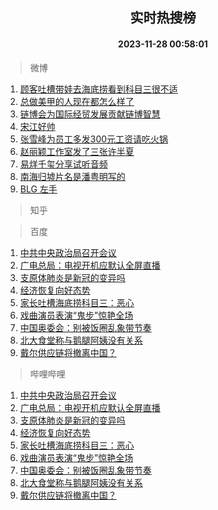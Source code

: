 <div align="center"><h2>实时热搜榜</h2><h4>2023-11-28 00:58:01</h4></div>

> 微博  

1. [顾客吐槽带娃去海底捞看到科目三很不适](https://s.weibo.com/weibo?q=%23%E9%A1%BE%E5%AE%A2%E5%90%90%E6%A7%BD%E5%B8%A6%E5%A8%83%E5%8E%BB%E6%B5%B7%E5%BA%95%E6%8D%9E%E7%9C%8B%E5%88%B0%E7%A7%91%E7%9B%AE%E4%B8%89%E5%BE%88%E4%B8%8D%E9%80%82%23&t=31&band_rank=1&Refer=top)<br />
2. [总做美甲的人现在都怎么样了](https://s.weibo.com/weibo?q=%23%E6%80%BB%E5%81%9A%E7%BE%8E%E7%94%B2%E7%9A%84%E4%BA%BA%E7%8E%B0%E5%9C%A8%E9%83%BD%E6%80%8E%E4%B9%88%E6%A0%B7%E4%BA%86%23&t=31&band_rank=2&Refer=top)<br />
3. [链博会为国际经贸发展贡献链博智慧](https://s.weibo.com/weibo?q=%23%E9%93%BE%E5%8D%9A%E4%BC%9A%E4%B8%BA%E5%9B%BD%E9%99%85%E7%BB%8F%E8%B4%B8%E5%8F%91%E5%B1%95%E8%B4%A1%E7%8C%AE%E9%93%BE%E5%8D%9A%E6%99%BA%E6%85%A7%23&t=31&band_rank=3&Refer=top)<br />
4. [宋江好帅](https://s.weibo.com/weibo?q=%E5%AE%8B%E6%B1%9F%E5%A5%BD%E5%B8%85&t=31&band_rank=4&Refer=top)<br />
5. [张雪峰为员工多发300元工资请吃火锅](https://s.weibo.com/weibo?q=%23%E5%BC%A0%E9%9B%AA%E5%B3%B0%E4%B8%BA%E5%91%98%E5%B7%A5%E5%A4%9A%E5%8F%91300%E5%85%83%E5%B7%A5%E8%B5%84%E8%AF%B7%E5%90%83%E7%81%AB%E9%94%85%23&t=31&band_rank=5&Refer=top)<br />
6. [赵丽颖工作室发了三张许半夏](https://s.weibo.com/weibo?q=%23%E8%B5%B5%E4%B8%BD%E9%A2%96%E5%B7%A5%E4%BD%9C%E5%AE%A4%E5%8F%91%E4%BA%86%E4%B8%89%E5%BC%A0%E8%AE%B8%E5%8D%8A%E5%A4%8F%23&t=31&band_rank=6&Refer=top)<br />
7. [易烊千玺分享试听音频](https://s.weibo.com/weibo?q=%23%E6%98%93%E7%83%8A%E5%8D%83%E7%8E%BA%E5%88%86%E4%BA%AB%E8%AF%95%E5%90%AC%E9%9F%B3%E9%A2%91%23&t=31&band_rank=7&Refer=top)<br />
8. [南海归墟片名是潘粤明写的](https://s.weibo.com/weibo?q=%23%E5%8D%97%E6%B5%B7%E5%BD%92%E5%A2%9F%E7%89%87%E5%90%8D%E6%98%AF%E6%BD%98%E7%B2%A4%E6%98%8E%E5%86%99%E7%9A%84%23&t=31&band_rank=8&Refer=top)<br />
9. [BLG 左手](https://s.weibo.com/weibo?q=BLG%20%E5%B7%A6%E6%89%8B&t=31&band_rank=9&Refer=top)<br />

> 知乎  


> 百度  

1. [中共中央政治局召开会议](https://www.baidu.com/s?wd=%E4%B8%AD%E5%85%B1%E4%B8%AD%E5%A4%AE%E6%94%BF%E6%B2%BB%E5%B1%80%E5%8F%AC%E5%BC%80%E4%BC%9A%E8%AE%AE&sa=fyb_news&rsv_dl=fyb_news)<br />
2. [广电总局：电视开机应默认全屏直播](https://www.baidu.com/s?wd=%E5%B9%BF%E7%94%B5%E6%80%BB%E5%B1%80%EF%BC%9A%E7%94%B5%E8%A7%86%E5%BC%80%E6%9C%BA%E5%BA%94%E9%BB%98%E8%AE%A4%E5%85%A8%E5%B1%8F%E7%9B%B4%E6%92%AD&sa=fyb_news&rsv_dl=fyb_news)<br />
3. [支原体肺炎是新冠的变异吗](https://www.baidu.com/s?wd=%E6%94%AF%E5%8E%9F%E4%BD%93%E8%82%BA%E7%82%8E%E6%98%AF%E6%96%B0%E5%86%A0%E7%9A%84%E5%8F%98%E5%BC%82%E5%90%97&sa=fyb_news&rsv_dl=fyb_news)<br />
4. [经济恢复向好态势](https://www.baidu.com/s?wd=%E7%BB%8F%E6%B5%8E%E6%81%A2%E5%A4%8D%E5%90%91%E5%A5%BD%E6%80%81%E5%8A%BF&sa=fyb_news&rsv_dl=fyb_news)<br />
5. [家长吐槽海底捞科目三：恶心](https://www.baidu.com/s?wd=%E5%AE%B6%E9%95%BF%E5%90%90%E6%A7%BD%E6%B5%B7%E5%BA%95%E6%8D%9E%E7%A7%91%E7%9B%AE%E4%B8%89%EF%BC%9A%E6%81%B6%E5%BF%83&sa=fyb_news&rsv_dl=fyb_news)<br />
6. [戏曲演员表演“鬼步”惊艳全场](https://www.baidu.com/s?wd=%E6%88%8F%E6%9B%B2%E6%BC%94%E5%91%98%E8%A1%A8%E6%BC%94%E2%80%9C%E9%AC%BC%E6%AD%A5%E2%80%9D%E6%83%8A%E8%89%B3%E5%85%A8%E5%9C%BA&sa=fyb_news&rsv_dl=fyb_news)<br />
7. [中国奥委会：别被饭圈乱象带节奏](https://www.baidu.com/s?wd=%E4%B8%AD%E5%9B%BD%E5%A5%A5%E5%A7%94%E4%BC%9A%EF%BC%9A%E5%88%AB%E8%A2%AB%E9%A5%AD%E5%9C%88%E4%B9%B1%E8%B1%A1%E5%B8%A6%E8%8A%82%E5%A5%8F&sa=fyb_news&rsv_dl=fyb_news)<br />
8. [北大食堂称与鹅腿阿姨没有关系](https://www.baidu.com/s?wd=%E5%8C%97%E5%A4%A7%E9%A3%9F%E5%A0%82%E7%A7%B0%E4%B8%8E%E9%B9%85%E8%85%BF%E9%98%BF%E5%A7%A8%E6%B2%A1%E6%9C%89%E5%85%B3%E7%B3%BB&sa=fyb_news&rsv_dl=fyb_news)<br />
9. [戴尔供应链将撤离中国？](https://www.baidu.com/s?wd=%E6%88%B4%E5%B0%94%E4%BE%9B%E5%BA%94%E9%93%BE%E5%B0%86%E6%92%A4%E7%A6%BB%E4%B8%AD%E5%9B%BD%EF%BC%9F&sa=fyb_news&rsv_dl=fyb_news)<br />

> 哔哩哔哩  

1. [中共中央政治局召开会议](https://www.baidu.com/s?wd=%E4%B8%AD%E5%85%B1%E4%B8%AD%E5%A4%AE%E6%94%BF%E6%B2%BB%E5%B1%80%E5%8F%AC%E5%BC%80%E4%BC%9A%E8%AE%AE&sa=fyb_news&rsv_dl=fyb_news)<br />
2. [广电总局：电视开机应默认全屏直播](https://www.baidu.com/s?wd=%E5%B9%BF%E7%94%B5%E6%80%BB%E5%B1%80%EF%BC%9A%E7%94%B5%E8%A7%86%E5%BC%80%E6%9C%BA%E5%BA%94%E9%BB%98%E8%AE%A4%E5%85%A8%E5%B1%8F%E7%9B%B4%E6%92%AD&sa=fyb_news&rsv_dl=fyb_news)<br />
3. [支原体肺炎是新冠的变异吗](https://www.baidu.com/s?wd=%E6%94%AF%E5%8E%9F%E4%BD%93%E8%82%BA%E7%82%8E%E6%98%AF%E6%96%B0%E5%86%A0%E7%9A%84%E5%8F%98%E5%BC%82%E5%90%97&sa=fyb_news&rsv_dl=fyb_news)<br />
4. [经济恢复向好态势](https://www.baidu.com/s?wd=%E7%BB%8F%E6%B5%8E%E6%81%A2%E5%A4%8D%E5%90%91%E5%A5%BD%E6%80%81%E5%8A%BF&sa=fyb_news&rsv_dl=fyb_news)<br />
5. [家长吐槽海底捞科目三：恶心](https://www.baidu.com/s?wd=%E5%AE%B6%E9%95%BF%E5%90%90%E6%A7%BD%E6%B5%B7%E5%BA%95%E6%8D%9E%E7%A7%91%E7%9B%AE%E4%B8%89%EF%BC%9A%E6%81%B6%E5%BF%83&sa=fyb_news&rsv_dl=fyb_news)<br />
6. [戏曲演员表演“鬼步”惊艳全场](https://www.baidu.com/s?wd=%E6%88%8F%E6%9B%B2%E6%BC%94%E5%91%98%E8%A1%A8%E6%BC%94%E2%80%9C%E9%AC%BC%E6%AD%A5%E2%80%9D%E6%83%8A%E8%89%B3%E5%85%A8%E5%9C%BA&sa=fyb_news&rsv_dl=fyb_news)<br />
7. [中国奥委会：别被饭圈乱象带节奏](https://www.baidu.com/s?wd=%E4%B8%AD%E5%9B%BD%E5%A5%A5%E5%A7%94%E4%BC%9A%EF%BC%9A%E5%88%AB%E8%A2%AB%E9%A5%AD%E5%9C%88%E4%B9%B1%E8%B1%A1%E5%B8%A6%E8%8A%82%E5%A5%8F&sa=fyb_news&rsv_dl=fyb_news)<br />
8. [北大食堂称与鹅腿阿姨没有关系](https://www.baidu.com/s?wd=%E5%8C%97%E5%A4%A7%E9%A3%9F%E5%A0%82%E7%A7%B0%E4%B8%8E%E9%B9%85%E8%85%BF%E9%98%BF%E5%A7%A8%E6%B2%A1%E6%9C%89%E5%85%B3%E7%B3%BB&sa=fyb_news&rsv_dl=fyb_news)<br />
9. [戴尔供应链将撤离中国？](https://www.baidu.com/s?wd=%E6%88%B4%E5%B0%94%E4%BE%9B%E5%BA%94%E9%93%BE%E5%B0%86%E6%92%A4%E7%A6%BB%E4%B8%AD%E5%9B%BD%EF%BC%9F&sa=fyb_news&rsv_dl=fyb_news)<br />
